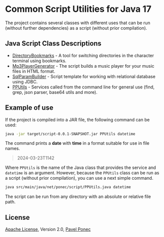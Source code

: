 # Common Script Utilities for Java 17

The project contains several classes with different uses that can be run (without further dependencies) 
as a script (without prior compilation).

## Java Script Class Descriptions

* [DirectoryBookmarks](docs/DirectoryBookmarks.md) - A tool for switching directories in the character terminal using bookmarks. 
* [Mp3PlayerGenerator](docs/Mp3PlayerGenerator.md) - The script builds a music player for your music files in HTML format.
* [SqlParamBuilder](docs/SqlParamBuilder.md) - Script template for working with relational database using JDBC.
* [PPUtils](docs/PPUtils.md) - Services called from the command line for general use (find, grep, json parser, base64 utils and more).

## Example of use

If the project is compiled into a JAR file, the following command can be used:

```bash
java -jar target/script-0.0.1-SNAPSHOT.jar PPUtils datetime
```

The command prints a **date** with **time** in a format suitable for use in file names.

> 2024-03-23T1142

Where `PPUtils` is the name of the Java class that provides the service and `datetime` is an argument.
However, because the `PPUtils`  class can be run as a script (without prior compilation), you can use a next simple command.

```bash
java src/main/java/net/ponec/script/PPUtils.java datetime
```

The script can be run from any directory with an absolute or relative file path.


## License

[Apache License](LICENSE), Version 2.0, [Pavel Ponec](https://github.com/pponec/Mp3PlayerGenerator/)
